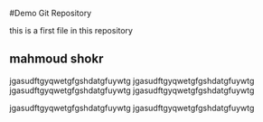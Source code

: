 #Demo Git Repository


this is a first file in this repository

## mahmoud shokr 
jgasudftgyqwetgfgshdatgfuywtg
jgasudftgyqwetgfgshdatgfuywtg
jgasudftgyqwetgfgshdatgfuywtg
jgasudftgyqwetgfgshdatgfuywtg

jgasudftgyqwetgfgshdatgfuywtg
jgasudftgyqwetgfgshdatgfuywtg